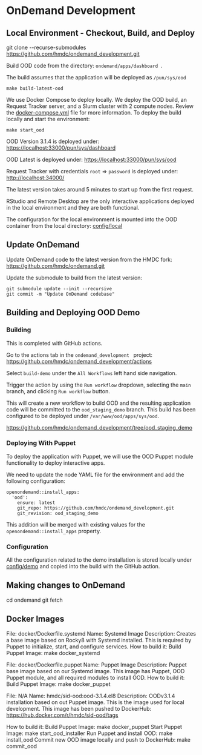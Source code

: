 # OnDemand Development

## Local Environment - Checkout, Build, and Deploy
git clone --recurse-submodules https://github.com/hmdc/ondemand_development.git

Build OOD code from the directory: `ondemand/apps/dashboard `.

The build assumes that the application will be deployed as  `/pun/sys/ood `
```
make build-latest-ood
```

We use Docker Compose to deploy locally. We deploy the OOD build, an Request Tracker server, and a Slurm cluster with 2 compute nodes.
Review the [docker-compose.yml](docker-compose.yml) file for more information. To deploy the build locally and start the environment:
```
make start_ood
```

OOD Version 3.1.4 is deployed under: [https://localhost:33000/pun/sys/dashboard](https://localhost:33000/pun/sys/dashboard)

OOD Latest is deployed under: [https://localhost:33000/pun/sys/ood](https://localhost:33000/pun/sys/ood)

Request Tracker with credentials `root` => `password` is deployed under: [http://localhost:34000/](http://localhost:34000/)

The latest version takes around 5 minutes to start up from the first request.

RStudio and Remote Desktop are the only interactive applications deployed in the local environment and they are both functional.

The configuration for the local environment is mounted into the OOD container from the local directory: [config/local](config/local)

## Update OnDemand
Update OnDemand code to the latest version from the HMDC fork: https://github.com/hmdc/ondemand.git

Update the submodule to build from the latest version:
```
git submodule update --init --recursive
git commit -m "Update OnDemand codebase"
```

## Building and Deploying OOD Demo
### Building
This is completed with GitHub actions.

Go to the actions tab in the  `ondemand_development ` project: https://github.com/hmdc/ondemand_development/actions

Select `build-demo` under the `All Workflows` left hand side navigation.

Trigger the action by using the `Run workflow` dropdown, selecting the `main` branch, and clicking `Run workflow` button.

This will create a new workflow to build OOD and the resulting application code will be committed to the `ood_staging_demo` branch.
This build has been configured to be deployed under `/var/www/ood/apps/sys/ood`.

https://github.com/hmdc/ondemand_development/tree/ood_staging_demo

### Deploying With Puppet
To deploy the application with Puppet, we will use the OOD Puppet module functionality to deploy interactive apps.

We need to update the node YAML file for the environment and add the following configuration:
```
openondemand::install_apps:
  'ood':
    ensure: latest
    git_repo: https://github.com/hmdc/ondemand_development.git
    git_revision: ood_staging_demo
```
This addition will be merged with existing values for the `openondemand::install_apps` property.

### Configuration
All the configuration related to the demo installation is stored locally under [config/demo](config/demo) and copied into the build with the GitHub action.

## Making changes to OnDemand
cd ondemand
git fetch



## Docker Images
File: docker/Dockerfile.systemd
Name: Systemd Image
Description: Creates a base image based on Rocky8 with Systemd installed. This is required by Puppet to initialize, start, and configure services.
How to build it:
Build Puppet Image: make docker_systemd

File: docker/Dockerfile.puppet
Name: Puppet Image
Description: Puppet base image based on our Systemd image. This image has Puppet, OOD Puppet module, and all required modules to install OOD.
How to build it:
Build Puppet Image: make docker_puppet

File: N/A
Name: hmdc/sid-ood:ood-3.1.4.el8
Description: OODv3.1.4 installation based on out Puppet image. This is the image used for local development.
This image has been pushed to DockerHub: https://hub.docker.com/r/hmdc/sid-ood/tags

How to build it:
Build Puppet Image: make docker_puppet
Start Puppet Image: make start_ood_installer
Run Puppet and install OOD: make install_ood
Commit new OOD image locally and push to DockerHub: make commit_ood

